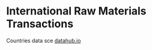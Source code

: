 # International Raw Materials Transactions



Countries data sce  [datahub.io](https://datahub.io/dataset/iso-3166-1-alpha-2-country-codes/resource/9c3b30dd-f5f3-4bbe-a3cb-d7b2c21d66ce)

